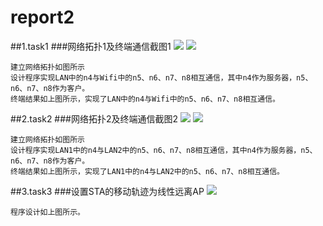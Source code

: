 # report2
##1.task1
###网络拓扑1及终端通信截图1
![](http://ww4.sinaimg.cn/mw1024/e5334a89gw1f58o8c70oyj20fb07d0ts.jpg)
![](http://ww4.sinaimg.cn/mw1024/e5334a89gw1f58nv9qm9wj20k90ce7ce.jpg)

    建立网络拓扑如图所示
    设计程序实现LAN中的n4与Wifi中的n5、n6、n7、n8相互通信，其中n4作为服务器，n5、n6、n7、n8作为客户。
    终端结果如上图所示，实现了LAN中的n4与Wifi中的n5、n6、n7、n8相互通信。



##2.task2
###网络拓扑2及终端通信截图2
![](http://ww4.sinaimg.cn/mw1024/e5334a89gw1f58nvb7oz7j20fk077jsh.jpg)
![](http://ww4.sinaimg.cn/mw1024/e5334a89gw1f58nvaab5bj20k60ca7ck.jpg)

    建立网络拓扑如图所示
    设计程序实现LAN1中的n4与LAN2中的n5、n6、n7、n8相互通信，其中n4作为服务器，n5、n6、n7、n8作为客户。
    终端结果如上图所示，实现了LAN1中的n4与LAN2中的n5、n6、n7、n8相互通信。



##3.task3
###设置STA的移动轨迹为线性远离AP
![](http://ww1.sinaimg.cn/mw1024/e5334a89gw1f5fu97zt5yj20hs04z76b.jpg)

    程序设计如上图所示。
